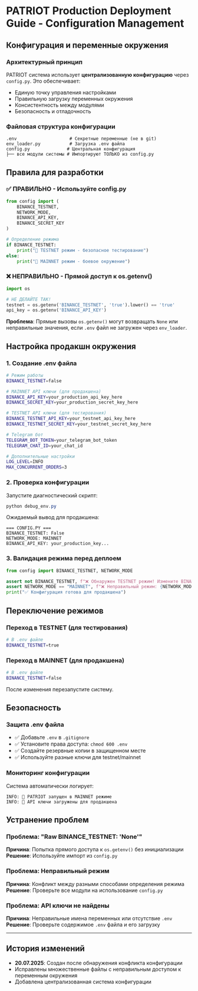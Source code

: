 # PATRIOT Production Deployment Guide - Configuration Management

## Конфигурация и переменные окружения

### Архитектурный принцип
PATRIOT система использует **централизованную конфигурацию** через `config.py`. Это обеспечивает:
- Единую точку управления настройками
- Правильную загрузку переменных окружения  
- Консистентность между модулями
- Безопасность и отладочность

### Файловая структура конфигурации
```
.env                    # Секретные переменные (не в git)
env_loader.py           # Загрузка .env файла
config.py              # Центральная конфигурация 
├── все модули системы # Импортируют ТОЛЬКО из config.py
```

## Правила для разработки

### ✅ ПРАВИЛЬНО - Используйте config.py
```python
from config import (
    BINANCE_TESTNET,
    NETWORK_MODE, 
    BINANCE_API_KEY,
    BINANCE_SECRET_KEY
)

# Определение режима
if BINANCE_TESTNET:
    print("🔧 TESTNET режим - безопасное тестирование")
else:
    print("🚀 MAINNET режим - боевое окружение")
```

### ❌ НЕПРАВИЛЬНО - Прямой доступ к os.getenv()
```python
import os

# НЕ ДЕЛАЙТЕ ТАК!
testnet = os.getenv('BINANCE_TESTNET', 'true').lower() == 'true'
api_key = os.getenv('BINANCE_API_KEY')
```

**Проблема**: Прямые вызовы `os.getenv()` могут возвращать `None` или неправильные значения, 
если `.env` файл не загружен через `env_loader`.

## Настройка продакшн окружения

### 1. Создание .env файла
```bash
# Режим работы
BINANCE_TESTNET=false

# MAINNET API ключи (для продакшена)
BINANCE_API_KEY=your_production_api_key_here
BINANCE_SECRET_KEY=your_production_secret_key_here

# TESTNET API ключи (для тестирования)
BINANCE_TESTNET_API_KEY=your_testnet_api_key_here  
BINANCE_TESTNET_SECRET_KEY=your_testnet_secret_key_here

# Telegram бот
TELEGRAM_BOT_TOKEN=your_telegram_bot_token
TELEGRAM_CHAT_ID=your_chat_id

# Дополнительные настройки
LOG_LEVEL=INFO
MAX_CONCURRENT_ORDERS=3
```

### 2. Проверка конфигурации
Запустите диагностический скрипт:
```powershell
python debug_env.py
```

Ожидаемый вывод для продакшена:
```
=== CONFIG.PY ===
BINANCE_TESTNET: False
NETWORK_MODE: MAINNET  
BINANCE_API_KEY: your_production_key...
```

### 3. Валидация режима перед деплоем
```python
from config import BINANCE_TESTNET, NETWORK_MODE

assert not BINANCE_TESTNET, f"❌ Обнаружен TESTNET режим! Измените BINANCE_TESTNET=false"
assert NETWORK_MODE == "MAINNET", f"❌ Неправильный режим: {NETWORK_MODE}"
print("✅ Конфигурация готова для продакшена")
```

## Переключение режимов

### Переход в TESTNET (для тестирования)
```bash
# В .env файле
BINANCE_TESTNET=true
```

### Переход в MAINNET (для продакшена)  
```bash
# В .env файле
BINANCE_TESTNET=false
```

После изменения перезапустите систему.

## Безопасность

### Защита .env файла
- ✅ Добавьте `.env` в `.gitignore`
- ✅ Установите права доступа: `chmod 600 .env`
- ✅ Создайте резервные копии в защищенном месте
- ✅ Используйте разные ключи для testnet/mainnet

### Мониторинг конфигурации
Система автоматически логирует:
```
INFO: 🚀 PATRIOT запущен в MAINNET режиме
INFO: 🔧 API ключи загружены для продакшена
```

## Устранение проблем

### Проблема: "Raw BINANCE_TESTNET: 'None'"
**Причина**: Попытка прямого доступа к `os.getenv()` без инициализации
**Решение**: Используйте импорт из `config.py`

### Проблема: Неправильный режим
**Причина**: Конфликт между разными способами определения режима  
**Решение**: Проверьте все модули на использование `config.py`

### Проблема: API ключи не найдены
**Причина**: Неправильные имена переменных или отсутствие `.env`
**Решение**: Проверьте содержимое `.env` файла и его загрузку

---

## История изменений
- **20.07.2025**: Создан после обнаружения конфликта конфигурации
- Исправлены множественные файлы с неправильным доступом к переменным окружения
- Добавлена централизованная система конфигурации
